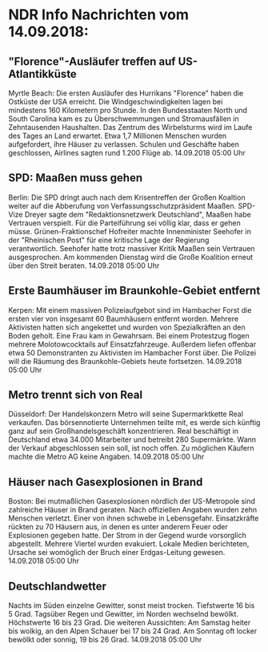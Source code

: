 # NDR Info Nachrichten vom 14.09.2018:


## "Florence"-Ausläufer treffen auf US-Atlantikküste
Myrtle Beach: Die ersten Ausläufer des Hurrikans "Florence" haben die Ostküste der USA erreicht. Die Windgeschwindigkeiten lagen bei mindestens 160 Kilometern pro Stunde. In den Bundesstaaten North und South Carolina kam es zu Überschwemmungen und Stromausfällen in Zehntausenden Haushalten. Das Zentrum des Wirbelsturms wird im Laufe des Tages an Land erwartet. Etwa 1,7 Millionen Menschen wurden aufgefordert, ihre Häuser zu verlassen. Schulen und Geschäfte haben geschlossen, Airlines sagten rund 1.200 Flüge ab. 14.09.2018 05:00 Uhr 

## SPD: Maaßen muss gehen
Berlin: Die SPD dringt auch nach dem Krisentreffen der Großen Koaltion weiter auf die Abberufung von Verfassungsschutzpräsident Maaßen. SPD-Vize Dreyer sagte dem "Redaktionsnetzwerk Deutschland", Maaßen habe Vertrauen verspielt. Für die Parteiführung sei völlig klar, dass er gehen müsse. Grünen-Fraktionschef Hofreiter machte Innenminister Seehofer in der "Rheinischen Post" für eine kritische Lage der Regierung verantwortlich. Seehofer hatte trotz massiver Kritik Maaßen sein Vertrauen ausgesprochen. Am kommenden Dienstag wird die Große Koalition erneut über den Streit beraten. 14.09.2018 05:00 Uhr 

## Erste Baumhäuser im Braunkohle-Gebiet entfernt
Kerpen: Mit einem massiven Polizeiaufgebot sind im Hambacher Forst die ersten vier von insgesamt 60 Baumhäusern entfernt worden. Mehrere Aktivisten hatten sich angekettet und wurden von Spezialkräften an den Boden geholt. Eine Frau kam in Gewahrsam. Bei einem Protestzug flogen mehrere Molotowcocktails auf Einsatzfahrzeuge. Außerdem liefen offenbar etwa 50 Demonstranten zu Aktivisten im Hambacher Forst über. Die Polizei will die Räumung des Braunkohle-Gebiets heute fortsetzen. 14.09.2018 05:00 Uhr 

## Metro trennt sich von Real
Düsseldorf: Der Handelskonzern Metro will seine Supermarktkette Real verkaufen. Das börsennotierte Unternehmen teilte mit, es werde sich künftig ganz auf sein Großhandelsgeschäft konzentrieren. Real beschäftigt in Deutschland etwa 34.000 Mitarbeiter und betreibt 280 Supermärkte. Wann der Verkauf abgeschlossen sein soll, ist noch offen. Zu möglichen Käufern machte die Metro AG keine Angaben. 14.09.2018 05:00 Uhr 

## Häuser nach Gasexplosionen in Brand
Boston: Bei mutmaßlichen Gasexplosionen nördlich der US-Metropole sind zahlreiche Häuser in Brand geraten. Nach offiziellen Angaben wurden zehn Menschen verletzt. Einer von ihnen schwebe in Lebensgefahr. Einsatzkräfte rückten zu 70 Häusern aus, in denen es unter anderem Feuer oder Explosionen gegeben hatte. Der Strom in der Gegend wurde vorsorglich abgestellt. Mehrere Viertel wurden evakuiert. Lokale Medien berichteten, Ursache sei womöglich der Bruch einer Erdgas-Leitung gewesen. 14.09.2018 05:00 Uhr 

## Deutschlandwetter
Nachts im Süden einzelne Gewitter, sonst meist trocken. Tiefstwerte 16 bis 5 Grad. Tagsüber Regen und Gewitter, im Norden wechselnd bewölkt. Höchstwerte 16 bis 23 Grad. Die weiteren Aussichten: Am Samstag heiter bis wolkig, an den Alpen Schauer bei 17 bis 24 Grad. Am Sonntag oft locker bewölkt oder sonnig, 19 bis 26 Grad. 14.09.2018 05:00 Uhr 
